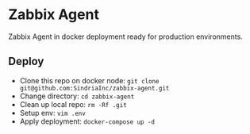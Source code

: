 # Zabbix Agent

Zabbix Agent in docker deployment ready for production environments.

## Deploy

- Clone this repo on docker node: `git clone git@github.com:SindriaInc/zabbix-agent.git`
- Change directory: `cd zabbix-agent`
- Clean up local repo: `rm -Rf .git`
- Setup env: `vim .env`
- Apply deployment: `docker-compose up -d`
